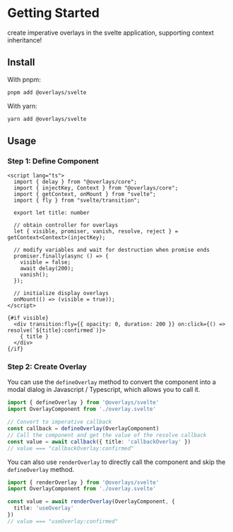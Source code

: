 # Getting Started

create imperative overlays in the svelte application, supporting context inheritance!

## Install

With pnpm: 
```sh
pnpm add @overlays/svelte
```

With yarn:
```sh
yarn add @overlays/svelte
```

## Usage


### Step 1: Define Component


```svelte
<script lang="ts">
  import { delay } from "@overlays/core";
  import { injectKey, Context } from "@overlays/core";
  import { getContext, onMount } from "svelte";
  import { fly } from "svelte/transition";
  
  export let title: number

  // obtain controller for overlays
  let { visible, promiser, vanish, resolve, reject } = getContext<Context>(injectKey);

  // modify variables and wait for destruction when promise ends
  promiser.finally(async () => {
    visible = false;
    await delay(200);
    vanish();
  });

  // initialize display overlays
  onMount(() => (visible = true));
</script>

{#if visible}
  <div transition:fly={{ opacity: 0, duration: 200 }} on:click={() => resolve(`${title}:confirmed`)}>
    { title }
  </div>
{/if}
```

### Step 2: Create Overlay

You can use the `defineOverlay` method to convert the component into a modal dialog in Javascript / Typescript, which allows you to call it.

```ts
import { defineOverlay } from '@overlays/svelte'
import OverlayComponent from './overlay.svelte'

// Convert to imperative callback
const callback = defineOverlay(OverlayComponent)
// Call the component and get the value of the resolve callback
const value = await callback({ title: 'callbackOverlay' })
// value === "callbackOverlay:confirmed"
```

You can also use `renderOverlay` to directly call the component and skip the `defineOverlay` method.

```ts
import { renderOverlay } from '@overlays/svelte'
import OverlayComponent from './overlay.svelte'

const value = await renderOverlay(OverlayComponent, {
  title: 'useOverlay'
})
// value === "useOverlay:confirmed"
```
